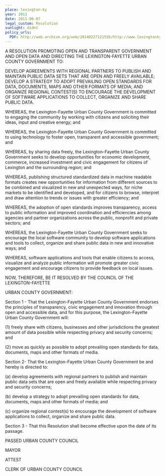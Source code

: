 ```yaml
---
place: lexington-ky
year: 2011
date: 2011-06-07
legal_custom: Resolution
sunlight: didnt
policy_urls:
  PDF: http://web.archive.org/web/20140227121556/http://www.lexingtonky.gov/Modules/ShowDocument.aspx?documentid=16343
---
```


<p>A RESOLUTION PROMOTING OPEN AND TRANSPARENT GOVERNMENT AND OPEN DATA AND DIRECTING THE LEXINGTON-FAYETTE URBAN COUNTY GOVERNMENT TO:</p> <p>DEVELOP AGREEMENTS WITH REGIONAL PARTNERS TO PUBLISH AND MAINTAIN PUBLIC DATA SETS THAT ARE OPEN AND FREELY AVAILABLE; DEVELOP A STRATEGY TO ADOPT PREVAILING OPEN STANDARDS FOR DATA, DOCUMENTS, MAPS AND OTHER FORMATS OF MEDIA; AND ORGANIZE REGIONAL CONTEST(S) TO ENCOURAGE THE DEVELOPMENT OF SOFTWARE APPLICATIONS TO COLLECT, ORGANIZE AND SHARE PUBLIC DATA.</p> <p>WHEREAS, the Lexington-Fayette Urban County Government is committed to engaging the community by working with citizens and soliciting their ideas, input and creative energy; and</p> <p>WHEREAS, the Lexington-Fayette Urban County Government is committed to using technology to foster open, transparent and accessible government; and</p> <p>WHEREAS, by sharing data freely, the Lexington-Fayette Urban County Government seeks to develop opportunities for economic development, commerce, increased investment and civic engagement for citizens of Lexington and the surrounding region; and</p> <p>WHEREAS, publishing structured standardized data in machine readable formats creates new opportunities for information from different sources to be combined and visualized in new and unexpected ways, for niche markets to be identified and developed, and for citizens to browse, interpret and draw attention to trends or issues with greater efficiency; and</p> <p>WHEREAS, the adoption of open standards improves transparency, access to public information and improved coordination and efficiencies among agencies and partner organizations across the public, nonprofit and private sectors; and</p> <p>WHEREAS, the Lexington-Fayette Urban County Government seeks to encourage the local software community to develop software applications and tools to collect, organize and share public data in new and innovative ways; and</p> <p>WHEREAS, software applications and tools that enable citizens to access, visualize and analyze public information will promote greater civic engagement and encourage citizens to provide feedback on local issues.</p> <p>NOW, THEREFORE, BE IT RESOLVED BY THE COUNCIL OF THE LEXINGTON-FAYETTE</p> <p>URBAN COUNTY GOVERNMENT:</p> <p>Section 1 - That <span class="g-goals-and-values">the Lexington-Fayette Urban County Government endorses the principles of transparency, civic engagement and innovation through open and a</span>ccessible data, and for this purpose, the Lexington-Fayette Urban County Government will:</p> <p>(1) freely share with citizens, businesses and other jurisdictions the greatest amount of data possible while respecting privacy and security concerns; and</p> <p>(2) move as quickly as possible to <span class="g-open-formats">adopt prevailing open standards for data</span>, documents, maps and other formats of media.</p> <p>Section 2- That the Lexington-Fayette Urban County Government be and hereby is directed to:</p> <p>(a) <span class="g-sensitive-information"><span class="g-open-access"><span class="g-license-free"><span class="g-partnerships">develop agreements with regional partners to publish and maintain public data sets that are open and freely available while respecting privacy and security concerns</span></span></span></span>;</p> <p>(b) <span class="g-binding-regulations">develop a strategy to adopt prevailing open standards for data, documents, maps and other formats of media</span>; and</p> <p>(c) organize regional contest(s) to <span class="g-goals-and-values">encourage the development </span>of software applications to collect, organize and share public data.</p> <p>Section 3 - That this Resolution shall become effective upon the date of its passage.</p> <p>PASSED URBAN COUNTY COUNCIL</p> <p>MAYOR</p> <p>ATTEST</p> <p>CLERK OF URBAN COUNTY COUNCIL</p> <p/> <p/> <p/> <p/> <p/> <p/> <p/> <p/> <p/> <p/> <p/> <p/>
